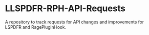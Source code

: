 # LLSPDFR-RPH-API-Requests
A repository to track requests for API changes and improvements for LSPDFR and RagePluginHook.
